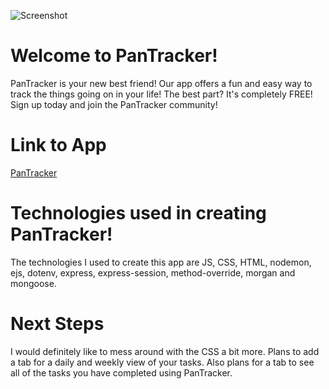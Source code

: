 ![Screenshot](https://i.imgur.com/lSPO34c.png)

# Welcome to PanTracker!

PanTracker is your new best friend! Our app offers a fun and easy way to track the things going on in your life! The best part? It's completely FREE! Sign up today and join the PanTracker community!

# Link to App
[PanTracker](https://pantracker-task-tracker-app-c1061044801a.herokuapp.com/)

# Technologies used in creating PanTracker!

The technologies I used to create this app are JS, CSS, HTML, nodemon, ejs, dotenv, express, express-session, method-override, morgan and mongoose.

# Next Steps

I would definitely like to mess around with the CSS a bit more. Plans to add a tab for a daily and weekly view of your tasks. Also plans for a tab to see all of the tasks you have completed using PanTracker.